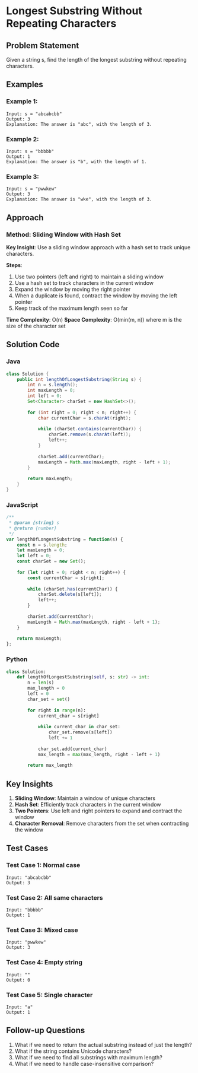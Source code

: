 # Longest Substring Without Repeating Characters

## Problem Statement
Given a string s, find the length of the longest substring without repeating characters.

## Examples

### Example 1:
```
Input: s = "abcabcbb"
Output: 3
Explanation: The answer is "abc", with the length of 3.
```

### Example 2:
```
Input: s = "bbbbb"
Output: 1
Explanation: The answer is "b", with the length of 1.
```

### Example 3:
```
Input: s = "pwwkew"
Output: 3
Explanation: The answer is "wke", with the length of 3.
```

## Approach

### Method: Sliding Window with Hash Set
**Key Insight**: Use a sliding window approach with a hash set to track unique characters.

**Steps**:
1. Use two pointers (left and right) to maintain a sliding window
2. Use a hash set to track characters in the current window
3. Expand the window by moving the right pointer
4. When a duplicate is found, contract the window by moving the left pointer
5. Keep track of the maximum length seen so far

**Time Complexity**: O(n)
**Space Complexity**: O(min(m, n)) where m is the size of the character set

## Solution Code

### Java
```java
class Solution {
    public int lengthOfLongestSubstring(String s) {
        int n = s.length();
        int maxLength = 0;
        int left = 0;
        Set<Character> charSet = new HashSet<>();
        
        for (int right = 0; right < n; right++) {
            char currentChar = s.charAt(right);
            
            while (charSet.contains(currentChar)) {
                charSet.remove(s.charAt(left));
                left++;
            }
            
            charSet.add(currentChar);
            maxLength = Math.max(maxLength, right - left + 1);
        }
        
        return maxLength;
    }
}
```

### JavaScript
```javascript
/**
 * @param {string} s
 * @return {number}
 */
var lengthOfLongestSubstring = function(s) {
    const n = s.length;
    let maxLength = 0;
    let left = 0;
    const charSet = new Set();
    
    for (let right = 0; right < n; right++) {
        const currentChar = s[right];
        
        while (charSet.has(currentChar)) {
            charSet.delete(s[left]);
            left++;
        }
        
        charSet.add(currentChar);
        maxLength = Math.max(maxLength, right - left + 1);
    }
    
    return maxLength;
};
```

### Python
```python
class Solution:
    def lengthOfLongestSubstring(self, s: str) -> int:
        n = len(s)
        max_length = 0
        left = 0
        char_set = set()
        
        for right in range(n):
            current_char = s[right]
            
            while current_char in char_set:
                char_set.remove(s[left])
                left += 1
            
            char_set.add(current_char)
            max_length = max(max_length, right - left + 1)
        
        return max_length
```

## Key Insights

1. **Sliding Window**: Maintain a window of unique characters
2. **Hash Set**: Efficiently track characters in the current window
3. **Two Pointers**: Use left and right pointers to expand and contract the window
4. **Character Removal**: Remove characters from the set when contracting the window

## Test Cases

### Test Case 1: Normal case
```
Input: "abcabcbb"
Output: 3
```

### Test Case 2: All same characters
```
Input: "bbbbb"
Output: 1
```

### Test Case 3: Mixed case
```
Input: "pwwkew"
Output: 3
```

### Test Case 4: Empty string
```
Input: ""
Output: 0
```

### Test Case 5: Single character
```
Input: "a"
Output: 1
```

## Follow-up Questions

1. What if we need to return the actual substring instead of just the length?
2. What if the string contains Unicode characters?
3. What if we need to find all substrings with maximum length?
4. What if we need to handle case-insensitive comparison?
